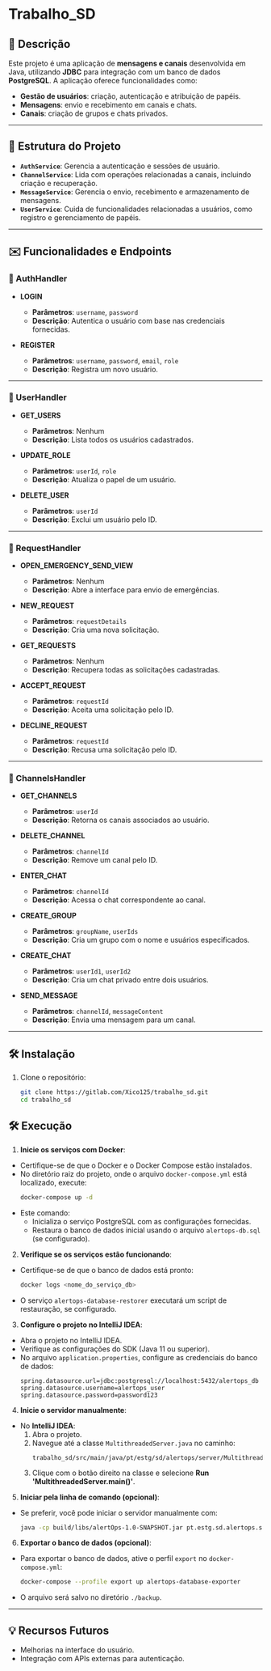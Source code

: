 # Trabalho_SD

## 📜 Descrição

Este projeto é uma aplicação de **mensagens e canais** desenvolvida em Java, utilizando **JDBC** para integração com um banco de dados **PostgreSQL**. A aplicação oferece funcionalidades como:

- **Gestão de usuários**: criação, autenticação e atribuição de papéis.
- **Mensagens**: envio e recebimento em canais e chats.
- **Canais**: criação de grupos e chats privados.

---

## 📂 Estrutura do Projeto

- **`AuthService`**: Gerencia a autenticação e sessões de usuário.
- **`ChannelService`**: Lida com operações relacionadas a canais, incluindo criação e recuperação.
- **`MessageService`**: Gerencia o envio, recebimento e armazenamento de mensagens.
- **`UserService`**: Cuida de funcionalidades relacionadas a usuários, como registro e gerenciamento de papéis.

---

## ✉️ Funcionalidades e Endpoints

### **🔐 AuthHandler**

- **LOGIN**
    - **Parâmetros**: `username`, `password`
    - **Descrição**: Autentica o usuário com base nas credenciais fornecidas.

- **REGISTER**
    - **Parâmetros**: `username`, `password`, `email`, `role`
    - **Descrição**: Registra um novo usuário.

---

### **👥 UserHandler**

- **GET_USERS**
    - **Parâmetros**: Nenhum
    - **Descrição**: Lista todos os usuários cadastrados.

- **UPDATE_ROLE**
    - **Parâmetros**: `userId`, `role`
    - **Descrição**: Atualiza o papel de um usuário.

- **DELETE_USER**
    - **Parâmetros**: `userId`
    - **Descrição**: Exclui um usuário pelo ID.

---

### **📌 RequestHandler**

- **OPEN_EMERGENCY_SEND_VIEW**
    - **Parâmetros**: Nenhum
    - **Descrição**: Abre a interface para envio de emergências.

- **NEW_REQUEST**
    - **Parâmetros**: `requestDetails`
    - **Descrição**: Cria uma nova solicitação.

- **GET_REQUESTS**
    - **Parâmetros**: Nenhum
    - **Descrição**: Recupera todas as solicitações cadastradas.

- **ACCEPT_REQUEST**
    - **Parâmetros**: `requestId`
    - **Descrição**: Aceita uma solicitação pelo ID.

- **DECLINE_REQUEST**
    - **Parâmetros**: `requestId`
    - **Descrição**: Recusa uma solicitação pelo ID.

---

### **📡 ChannelsHandler**

- **GET_CHANNELS**
    - **Parâmetros**: `userId`
    - **Descrição**: Retorna os canais associados ao usuário.

- **DELETE_CHANNEL**
    - **Parâmetros**: `channelId`
    - **Descrição**: Remove um canal pelo ID.

- **ENTER_CHAT**
    - **Parâmetros**: `channelId`
    - **Descrição**: Acessa o chat correspondente ao canal.

- **CREATE_GROUP**
    - **Parâmetros**: `groupName`, `userIds`
    - **Descrição**: Cria um grupo com o nome e usuários especificados.

- **CREATE_CHAT**
    - **Parâmetros**: `userId1`, `userId2`
    - **Descrição**: Cria um chat privado entre dois usuários.

- **SEND_MESSAGE**
    - **Parâmetros**: `channelId`, `messageContent`
    - **Descrição**: Envia uma mensagem para um canal.

---

## 🛠️ Instalação

1. Clone o repositório:
   ```bash
   git clone https://gitlab.com/Xico125/trabalho_sd.git
   cd trabalho_sd
    ```

## 🛠️ Execução

1. **Inicie os serviços com Docker**:
  - Certifique-se de que o Docker e o Docker Compose estão instalados.
  - No diretório raiz do projeto, onde o arquivo `docker-compose.yml` está localizado, execute:
    ```bash
    docker-compose up -d
    ```
  - Este comando:
    - Inicializa o serviço PostgreSQL com as configurações fornecidas.
    - Restaura o banco de dados inicial usando o arquivo `alertops-db.sql` (se configurado).

2. **Verifique se os serviços estão funcionando**:
  - Certifique-se de que o banco de dados está pronto:
    ```bash
    docker logs <nome_do_serviço_db>
    ```
  - O serviço `alertops-database-restorer` executará um script de restauração, se configurado.

3. **Configure o projeto no IntelliJ IDEA**:
  - Abra o projeto no IntelliJ IDEA.
  - Verifique as configurações do SDK (Java 11 ou superior).
  - No arquivo `application.properties`, configure as credenciais do banco de dados:
    ```properties
    spring.datasource.url=jdbc:postgresql://localhost:5432/alertops_db
    spring.datasource.username=alertops_user
    spring.datasource.password=password123
    ```

4. **Inicie o servidor manualmente**:
  - No **IntelliJ IDEA**:
    1. Abra o projeto.
    2. Navegue até a classe `MultithreadedServer.java` no caminho:
       ```
       trabalho_sd/src/main/java/pt/estg/sd/alertops/server/MultithreadedServer.java
       ```
    3. Clique com o botão direito na classe e selecione **Run 'MultithreadedServer.main()'**.

5. **Iniciar pela linha de comando (opcional)**:
  - Se preferir, você pode iniciar o servidor manualmente com:
    ```bash
    java -cp build/libs/alertOps-1.0-SNAPSHOT.jar pt.estg.sd.alertops.server.MultithreadedServer
    ```
    
6. **Exportar o banco de dados (opcional)**:
  - Para exportar o banco de dados, ative o perfil `export` no `docker-compose.yml`:
    ```bash
    docker-compose --profile export up alertops-database-exporter
    ```
  - O arquivo será salvo no diretório `./backup`.

---

## 💡 Recursos Futuros

- Melhorias na interface do usuário.
- Integração com APIs externas para autenticação.
